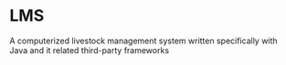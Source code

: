 # LMS
A computerized livestock management system written specifically with Java and it related third-party frameworks
